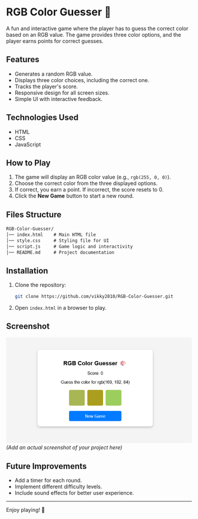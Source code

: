 # RGB Color Guesser 🎨

A fun and interactive game where the player has to guess the correct color based on an RGB value. The game provides three color options, and the player earns points for correct guesses.

## Features
- Generates a random RGB value.
- Displays three color choices, including the correct one.
- Tracks the player's score.
- Responsive design for all screen sizes.
- Simple UI with interactive feedback.

## Technologies Used
- HTML
- CSS
- JavaScript

## How to Play
1. The game will display an RGB color value (e.g., `rgb(255, 0, 0)`).
2. Choose the correct color from the three displayed options.
3. If correct, you earn a point. If incorrect, the score resets to 0.
4. Click the **New Game** button to start a new round.

## Files Structure
```
RGB-Color-Guesser/
│── index.html    # Main HTML file
│── style.css     # Styling file for UI
│── script.js     # Game logic and interactivity
│── README.md     # Project documentation
```

## Installation
1. Clone the repository:
   ```sh
   git clone https://github.com/vikky2810/RGB-Color-Guesser.git
   ```
2. Open `index.html` in a browser to play.

## Screenshot
![RGB Color Guesser Preview](preview.png) *(Add an actual screenshot of your project here)*

## Future Improvements
- Add a timer for each round.
- Implement different difficulty levels.
- Include sound effects for better user experience.


---
Enjoy playing! 🎨

